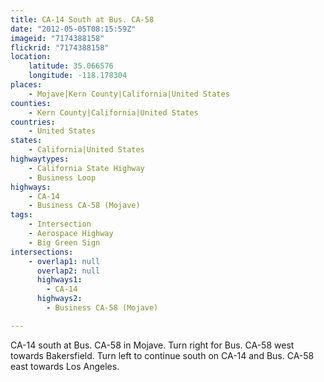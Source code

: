 ```yaml
---
title: CA-14 South at Bus. CA-58
date: "2012-05-05T08:15:59Z"
imageid: "7174388158"
flickrid: "7174388158"
location:
    latitude: 35.066576
    longitude: -118.178304
places:
    - Mojave|Kern County|California|United States
counties:
    - Kern County|California|United States
countries:
    - United States
states:
    - California|United States
highwaytypes:
    - California State Highway
    - Business Loop
highways:
    - CA-14
    - Business CA-58 (Mojave)
tags:
    - Intersection
    - Aerospace Highway
    - Big Green Sign
intersections:
    - overlap1: null
      overlap2: null
      highways1:
        - CA-14
      highways2:
        - Business CA-58 (Mojave)

---
```

CA-14 south at Bus. CA-58 in Mojave.  Turn right for Bus. CA-58 west towards Bakersfield.  Turn left to continue south on CA-14 and Bus. CA-58 east towards Los Angeles.